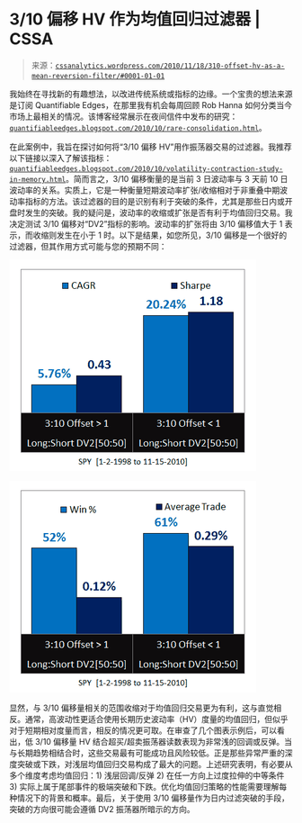 <!--yml

分类：未分类

日期：2024-05-12 18:15:48

-->

# 3/10 偏移 HV 作为均值回归过滤器 | CSSA

> 来源：[`cssanalytics.wordpress.com/2010/11/18/310-offset-hv-as-a-mean-reversion-filter/#0001-01-01`](https://cssanalytics.wordpress.com/2010/11/18/310-offset-hv-as-a-mean-reversion-filter/#0001-01-01)

我始终在寻找新的有趣想法，以改进传统系统或指标的边缘。一个宝贵的想法来源是订阅 Quantifiable Edges，在那里我有机会每周回顾 Rob Hanna 如何分类当今市场上最相关的情况。该博客经常展示在夜间信件中发布的研究：[`quantifiableedges.blogspot.com/2010/10/rare-consolidation.html`](http://quantifiableedges.blogspot.com/2010/10/rare-consolidation.html)。

在此案例中，我旨在探讨如何将“3/10 偏移 HV”用作振荡器交易的过滤器。我推荐以下链接以深入了解该指标：[`quantifiableedges.blogspot.com/2010/10/volatility-contraction-study-in-memory.html`](http://quantifiableedges.blogspot.com/2010/10/volatility-contraction-study-in-memory.html)。简而言之，3/10 偏移衡量的是当前 3 日波动率与 3 天前 10 日波动率的关系。实质上，它是一种衡量短期波动率扩张/收缩相对于非重叠中期波动率指标的方法。该过滤器的目的是识别有利于突破的条件，尤其是那些日内或开盘时发生的突破。我的疑问是，波动率的收缩或扩张是否有利于均值回归交易。我决定测试 3/10 偏移对“DV2”指标的影响。波动率的扩张将由 3/10 偏移值大于 1 表示，而收缩则发生在小于 1 时。以下是结果，如您所见，3/10 偏移是一个很好的过滤器，但其作用方式可能与您的预期不同：

![](img/70f8ad1281e0fd630e7f07c04b9fbe5e.png "001")

![](img/0e41ea8ce51f1d74038565486ccb8777.png "003")

显然，与 3/10 偏移量相关的范围收缩对于均值回归交易更为有利，这与直觉相反。通常，高波动性更适合使用长期历史波动率（HV）度量的均值回归，但似乎对于短期相对度量而言，相反的情况更可取。在审查了几个图表示例后，可以看出，低 3/10 偏移量 HV 结合超买/超卖振荡器读数表现为非常浅的回调或反弹。当与长期趋势相结合时，这些交易最有可能成功且风险较低。正是那些异常严重的深度突破或下跌，对浅层均值回归交易构成了最大的问题。上述研究表明，有必要从多个维度考虑均值回归：1) 浅层回调/反弹 2) 在任一方向上过度拉伸的中等条件 3) 实际上属于尾部事件的极端突破和下跌。优化均值回归策略的性能需要理解每种情况下的背景和概率。最后，关于使用 3/10 偏移量作为日内过滤突破的手段，突破的方向很可能会遵循 DV2 振荡器所暗示的方向。
